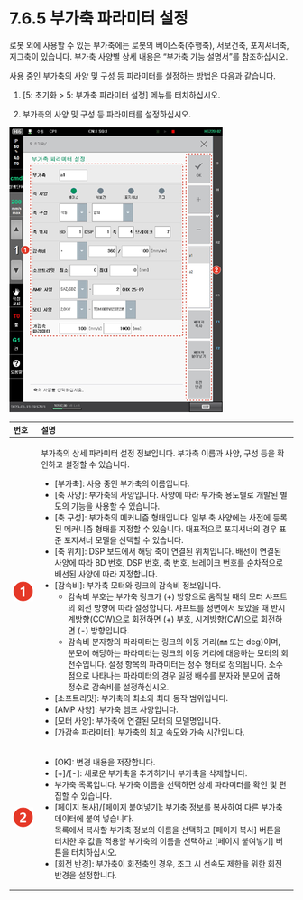 # 7.6.5 부가축 파라미터 설정

로봇 외에 사용할 수 있는 부가축에는 로봇의 베이스축\(주행축\), 서보건축, 포지셔너축, 지그축이 있습니다. 부가축 사양별 상세 내용은 “부가축 기능 설명서”를 참조하십시오.

사용 중인 부가축의 사양 및 구성 등 파라미터를 설정하는 방법은 다음과 같습니다.

1.	\[5: 초기화 &gt; 5: 부가축 파라미터 설정\] 메뉴를 터치하십시오.

2.	부가축의 사양 및 구성 등 파라미터를 설정하십시오.

![](../../.gitbook/assets/image%20%28235%29.png)



<table>
  <thead>
    <tr>
      <th style="text-align:left">&#xBC88;&#xD638;</th>
      <th style="text-align:left">&#xC124;&#xBA85;</th>
    </tr>
  </thead>
  <tbody>
    <tr>
      <td style="text-align:left">
        <img src="../../.gitbook/assets/c1.png" alt/>
      </td>
      <td style="text-align:left">
        <p>&#xBD80;&#xAC00;&#xCD95;&#xC758; &#xC0C1;&#xC138; &#xD30C;&#xB77C;&#xBBF8;&#xD130;
          &#xC124;&#xC815; &#xC815;&#xBCF4;&#xC785;&#xB2C8;&#xB2E4;. &#xBD80;&#xAC00;&#xCD95;
          &#xC774;&#xB984;&#xACFC; &#xC0AC;&#xC591;, &#xAD6C;&#xC131; &#xB4F1;&#xC744;
          &#xD655;&#xC778;&#xD558;&#xACE0; &#xC124;&#xC815;&#xD560; &#xC218; &#xC788;&#xC2B5;&#xB2C8;&#xB2E4;.</p>
        <ul>
          <li>[&#xBD80;&#xAC00;&#xCD95;]: &#xC0AC;&#xC6A9; &#xC911;&#xC778; &#xBD80;&#xAC00;&#xCD95;&#xC758;
            &#xC774;&#xB984;&#xC785;&#xB2C8;&#xB2E4;.</li>
          <li>[&#xCD95; &#xC0AC;&#xC591;]: &#xBD80;&#xAC00;&#xCD95;&#xC758; &#xC0AC;&#xC591;&#xC785;&#xB2C8;&#xB2E4;.
            &#xC0AC;&#xC591;&#xC5D0; &#xB530;&#xB77C; &#xBD80;&#xAC00;&#xCD95; &#xC6A9;&#xB3C4;&#xBCC4;&#xB85C;
            &#xAC1C;&#xBC1C;&#xB41C; &#xBCC4;&#xB3C4;&#xC758; &#xAE30;&#xB2A5;&#xC744;
            &#xC0AC;&#xC6A9;&#xD560; &#xC218; &#xC788;&#xC2B5;&#xB2C8;&#xB2E4;.</li>
          <li>[&#xCD95; &#xAD6C;&#xC131;]: &#xBD80;&#xAC00;&#xCD95;&#xC758; &#xBA54;&#xCEE4;&#xB2C8;&#xC998;
            &#xD615;&#xD0DC;&#xC785;&#xB2C8;&#xB2E4;. &#xC77C;&#xBD80; &#xCD95; &#xC0AC;&#xC591;&#xC5D0;&#xB294;
            &#xC0AC;&#xC804;&#xC5D0; &#xB4F1;&#xB85D;&#xB41C; &#xBA54;&#xCEE4;&#xB2C8;&#xC998;
            &#xD615;&#xD0DC;&#xB97C; &#xC9C0;&#xC815;&#xD560; &#xC218; &#xC788;&#xC2B5;&#xB2C8;&#xB2E4;.
            &#xB300;&#xD45C;&#xC801;&#xC73C;&#xB85C; &#xD3EC;&#xC9C0;&#xC154;&#xB108;&#xC758;
            &#xACBD;&#xC6B0; &#xD45C;&#xC900; &#xD3EC;&#xC9C0;&#xC154;&#xB108; &#xBAA8;&#xB378;&#xC744;
            &#xC120;&#xD0DD;&#xD560; &#xC218; &#xC788;&#xC2B5;&#xB2C8;&#xB2E4;.</li>
          <li>[&#xCD95; &#xC704;&#xCE58;]: DSP &#xBCF4;&#xB4DC;&#xC5D0;&#xC11C; &#xD574;&#xB2F9;
            &#xCD95;&#xC774; &#xC5F0;&#xACB0;&#xB41C; &#xC704;&#xCE58;&#xC785;&#xB2C8;&#xB2E4;.
            &#xBC30;&#xC120;&#xC774; &#xC5F0;&#xACB0;&#xB41C; &#xC0AC;&#xC591;&#xC5D0;
            &#xB530;&#xB77C; BD &#xBC88;&#xD638;, DSP &#xBC88;&#xD638;, &#xCD95; &#xBC88;&#xD638;,
            &#xBE0C;&#xB808;&#xC774;&#xD06C; &#xBC88;&#xD638;&#xB97C; &#xC21C;&#xCC28;&#xC801;&#xC73C;&#xB85C;
            &#xBC30;&#xC120;&#xB41C; &#xC0AC;&#xC591;&#xC5D0; &#xB530;&#xB77C; &#xC9C0;&#xC815;&#xD569;&#xB2C8;&#xB2E4;.</li>
          <li>[&#xAC10;&#xC18D;&#xBE44;]: &#xBD80;&#xAC00;&#xCD95; &#xBAA8;&#xD130;&#xC640;
            &#xB9C1;&#xD06C;&#xC758; &#xAC10;&#xC18D;&#xBE44; &#xC815;&#xBCF4;&#xC785;&#xB2C8;&#xB2E4;.
            <ul>
              <li>&#xAC10;&#xC18D;&#xBE44; &#xBD80;&#xD638;&#xB294; &#xBD80;&#xAC00;&#xCD95;
                &#xB9C1;&#xD06C;&#xAC00; (+) &#xBC29;&#xD5A5;&#xC73C;&#xB85C; &#xC6C0;&#xC9C1;&#xC77C;
                &#xB54C;&#xC758; &#xBAA8;&#xD130; &#xC0E4;&#xD504;&#xD2B8;&#xC758; &#xD68C;&#xC804;
                &#xBC29;&#xD5A5;&#xC5D0; &#xB530;&#xB77C; &#xC124;&#xC815;&#xD569;&#xB2C8;&#xB2E4;.
                &#xC0E4;&#xD504;&#xD2B8;&#xB97C; &#xC815;&#xBA74;&#xC5D0;&#xC11C; &#xBCF4;&#xC558;&#xC744;
                &#xB54C; &#xBC18;&#xC2DC;&#xACC4;&#xBC29;&#xD5A5;(CCW)&#xC73C;&#xB85C;
                &#xD68C;&#xC804;&#xD558;&#xBA74; (+) &#xBD80;&#xD638;, &#xC2DC;&#xACC4;&#xBC29;&#xD5A5;(CW)&#xC73C;&#xB85C;
                &#xD68C;&#xC804;&#xD558;&#xBA74; (-) &#xBC29;&#xD5A5;&#xC785;&#xB2C8;&#xB2E4;.</li>
              <li>&#xAC10;&#xC18D;&#xBE44; &#xBD84;&#xC790;&#xD56D;&#xC758; &#xD30C;&#xB77C;&#xBBF8;&#xD130;&#xB294;
                &#xB9C1;&#xD06C;&#xC758; &#xC774;&#xB3D9; &#xAC70;&#xB9AC;(&#x339C; &#xB610;&#xB294;
                deg)&#xC774;&#xBA70;, &#xBD84;&#xBAA8;&#xC5D0; &#xD574;&#xB2F9;&#xD558;&#xB294;
                &#xD30C;&#xB77C;&#xBBF8;&#xD130;&#xB294; &#xB9C1;&#xD06C;&#xC758; &#xC774;&#xB3D9;
                &#xAC70;&#xB9AC;&#xC5D0; &#xB300;&#xC751;&#xD558;&#xB294; &#xBAA8;&#xD130;&#xC758;
                &#xD68C;&#xC804;&#xC218;&#xC785;&#xB2C8;&#xB2E4;. &#xC124;&#xC815; &#xD56D;&#xBAA9;&#xC758;
                &#xD30C;&#xB77C;&#xBBF8;&#xD130;&#xB294; &#xC815;&#xC218; &#xD615;&#xD0DC;&#xB85C;
                &#xC815;&#xC758;&#xB429;&#xB2C8;&#xB2E4;. &#xC18C;&#xC218;&#xC810;&#xC73C;&#xB85C;
                &#xB098;&#xD0C0;&#xB098;&#xB294; &#xD30C;&#xB77C;&#xBBF8;&#xD130;&#xC758;
                &#xACBD;&#xC6B0; &#xC77C;&#xC815; &#xBC30;&#xC218;&#xB97C; &#xBD84;&#xC790;&#xC640;
                &#xBD84;&#xBAA8;&#xC5D0; &#xACF1;&#xD574; &#xC815;&#xC218;&#xB85C; &#xAC10;&#xC18D;&#xBE44;&#xB97C;
                &#xC124;&#xC815;&#xD558;&#xC2ED;&#xC2DC;&#xC624;.</li>
            </ul>
          </li>
          <li>[&#xC18C;&#xD504;&#xD2B8;&#xB9AC;&#xBC0B;]: &#xBD80;&#xAC00;&#xCD95;&#xC758;
            &#xCD5C;&#xC18C;&#xC640; &#xCD5C;&#xB300; &#xB3D9;&#xC791; &#xBC94;&#xC704;&#xC785;&#xB2C8;&#xB2E4;.</li>
          <li>[AMP &#xC0AC;&#xC591;]: &#xBD80;&#xAC00;&#xCD95; &#xC5E0;&#xD504; &#xC0AC;&#xC591;&#xC785;&#xB2C8;&#xB2E4;.</li>
          <li>[&#xBAA8;&#xD130; &#xC0AC;&#xC591;]: &#xBD80;&#xAC00;&#xCD95;&#xC5D0;
            &#xC5F0;&#xACB0;&#xB41C; &#xBAA8;&#xD130;&#xC758; &#xBAA8;&#xB378;&#xBA85;&#xC785;&#xB2C8;&#xB2E4;.</li>
          <li>[&#xAC00;&#xAC10;&#xC18D; &#xD30C;&#xB77C;&#xBBF8;&#xD130;]: &#xBD80;&#xAC00;&#xCD95;&#xC758;
            &#xCD5C;&#xACE0; &#xC18D;&#xB3C4;&#xC640; &#xAC00;&#xC18D; &#xC2DC;&#xAC04;&#xC785;&#xB2C8;&#xB2E4;.</li>
        </ul>
      </td>
    </tr>
    <tr>
      <td style="text-align:left">
        <img src="../../.gitbook/assets/c2.png" alt/>
      </td>
      <td style="text-align:left">
        <ul>
          <li>[OK]: &#xBCC0;&#xACBD; &#xB0B4;&#xC6A9;&#xC744; &#xC800;&#xC7A5;&#xD569;&#xB2C8;&#xB2E4;.</li>
          <li>[+]/[-]: &#xC0C8;&#xB85C;&#xC6B4; &#xBD80;&#xAC00;&#xCD95;&#xC744; &#xCD94;&#xAC00;&#xD558;&#xAC70;&#xB098;
            &#xBD80;&#xAC00;&#xCD95;&#xC744; &#xC0AD;&#xC81C;&#xD569;&#xB2C8;&#xB2E4;.</li>
          <li>&#xBD80;&#xAC00;&#xCD95; &#xBAA9;&#xB85D;&#xC785;&#xB2C8;&#xB2E4;. &#xBD80;&#xAC00;&#xCD95;
            &#xC774;&#xB984;&#xC744; &#xC120;&#xD0DD;&#xD558;&#xBA74; &#xC0C1;&#xC138;
            &#xD30C;&#xB77C;&#xBBF8;&#xD130;&#xB97C; &#xD655;&#xC778; &#xBC0F; &#xD3B8;&#xC9D1;&#xD560;
            &#xC218; &#xC788;&#xC2B5;&#xB2C8;&#xB2E4;.</li>
          <li>[&#xD398;&#xC774;&#xC9C0; &#xBCF5;&#xC0AC;]/[&#xD398;&#xC774;&#xC9C0;
            &#xBD99;&#xC5EC;&#xB123;&#xAE30;]: &#xBD80;&#xAC00;&#xCD95; &#xC815;&#xBCF4;&#xB97C;
            &#xBCF5;&#xC0AC;&#xD558;&#xC5EC; &#xB2E4;&#xB978; &#xBD80;&#xAC00;&#xCD95;
            &#xB370;&#xC774;&#xD130;&#xC5D0; &#xBD99;&#xC5EC; &#xB123;&#xC2B5;&#xB2C8;&#xB2E4;.
            <br
            />&#xBAA9;&#xB85D;&#xC5D0;&#xC11C; &#xBCF5;&#xC0AC;&#xD560; &#xBD80;&#xAC00;&#xCD95;
            &#xC815;&#xBCF4;&#xC758; &#xC774;&#xB984;&#xC744; &#xC120;&#xD0DD;&#xD558;&#xACE0;
            [&#xD398;&#xC774;&#xC9C0; &#xBCF5;&#xC0AC;] &#xBC84;&#xD2BC;&#xC744; &#xD130;&#xCE58;&#xD55C;
            &#xD6C4; &#xAC12;&#xC744; &#xC801;&#xC6A9;&#xD560; &#xBD80;&#xAC00;&#xCD95;&#xC758;
            &#xC774;&#xB984;&#xC744; &#xC120;&#xD0DD;&#xD558;&#xACE0; [&#xD398;&#xC774;&#xC9C0;
            &#xBD99;&#xC5EC;&#xB123;&#xAE30;] &#xBC84;&#xD2BC;&#xC744; &#xD130;&#xCE58;&#xD558;&#xC2ED;&#xC2DC;&#xC624;.</li>
          <li>[&#xD68C;&#xC804; &#xBC18;&#xACBD;]: &#xBD80;&#xAC00;&#xCD95;&#xC774;
            &#xD68C;&#xC804;&#xCD95;&#xC778; &#xACBD;&#xC6B0;, &#xC870;&#xADF8; &#xC2DC;
            &#xC120;&#xC18D;&#xB3C4; &#xC81C;&#xD55C;&#xC744; &#xC704;&#xD55C; &#xD68C;&#xC804;
            &#xBC18;&#xACBD;&#xC744; &#xC124;&#xC815;&#xD569;&#xB2C8;&#xB2E4;.</li>
        </ul>
      </td>
    </tr>
  </tbody>
</table>

